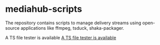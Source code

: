 # mediahub-scripts

The repository contains scripts to manage delivery streams using open-source applications like ffmpeg, tsduck, shaka-packager.

A TS file tester is available
[A TS file tester is available](/test/img/DVB%20analysis.png)

